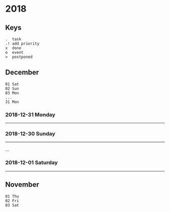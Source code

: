 # 2018

## Keys
    .  task
    .! add priority
    x  done
    o  event
    >  postponed


## December

    01 Sat  
    02 Sun  
    03 Mon  
    ...
    31 Mon  

### 2018-12-31 Monday
---------------------

### 2018-12-30 Sunday
---------------------

...

### 2018-12-01 Saturday
-----------------------



## November

    01 Thu  
    02 Fri  
    03 Sat  
 
